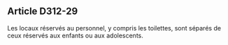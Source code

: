 ## Article D312-29

Les locaux réservés au personnel, y compris les toilettes, sont séparés de ceux réservés aux enfants ou aux
adolescents.

